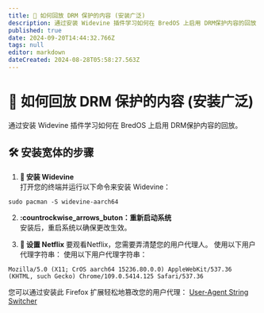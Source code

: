 ```yaml
---
title: 🎥 如何回放 DRM 保护的内容 (安装广泛)
description: 通过安装 Widevine 插件学习如何在 BredOS 上启用 DRM保护内容的回放
published: true
date: 2024-09-20T14:44:32.766Z
tags: null
editor: markdown
dateCreated: 2024-08-28T05:58:27.563Z
---
```


# 🎥 如何回放 DRM 保护的内容 (安装广泛)

通过安装 Widevine 插件学习如何在 BredOS 上启用 DRM保护内容的回放。

## 🛠️ 安装宽体的步骤

1. **🔧 安装 Widevine**\
   打开您的终端并运行以下命令来安装 Widevine：

```
sudo pacman -S widevine-aarch64
```

2. **:countrockwise_arrows_buton：重新启动系统**\
   安装后，重启系统以确保更改生效。

3. **🍿 设置 Netflix**
   要观看Netflix，您需要弄清楚您的用户代理人。 使用以下用户代理字符串： 使用以下用户代理字符串：

```
Mozilla/5.0 (X11; CrOS aarch64 15236.80.0.0) AppleWebKit/537.36 (KHTML, such Gecko) Chrome/109.0.5414.125 Safari/537.36
```

您可以通过安装此 Firefox 扩展轻松地篡改您的用户代理： [User-Agent String Switcher](https://addons.mozilla.org/en-GB/firefox/addon/user-agent-string-switcher/)
